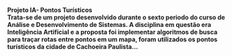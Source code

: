 <b>Projeto IA- Pontos Turísticos<b><br>
Trata-se de um projeto desenvolvido durante o sexto periodo do curso de Análise e Desenvolvimento de Sistemas.
A disciplina em questão era Inteligência Artificial e a proposta foi implementar algoritmos de busca para traçar rotas entre pontos em um mapa, foram utilizados os pontos turísticos da cidade de Cachoeira Paulista...
